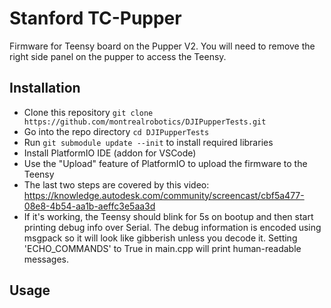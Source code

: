 # Stanford TC-Pupper

Firmware for Teensy board on the Pupper V2.
You will need to remove the right side panel on the pupper to access the Teensy.

## Installation
* Clone this repository ``git clone https://github.com/montrealrobotics/DJIPupperTests.git``
* Go into the repo directory ``cd DJIPupperTests``
* Run ```git submodule update --init``` to install required libraries
* Install PlatformIO IDE (addon for VSCode)
* Use the "Upload" feature of PlatformIO to upload the firmware to the Teensy
* The last two steps are covered by this video: https://knowledge.autodesk.com/community/screencast/cbf5a477-08e8-4b54-aa1b-aeffc3e5aa3d 
* If it's working, the Teensy should blink for 5s on bootup and then start printing debug info over Serial. The debug information is encoded using msgpack so it will look like gibberish unless you decode it. Setting 'ECHO_COMMANDS' to True in main.cpp will print human-readable messages.

## Usage
